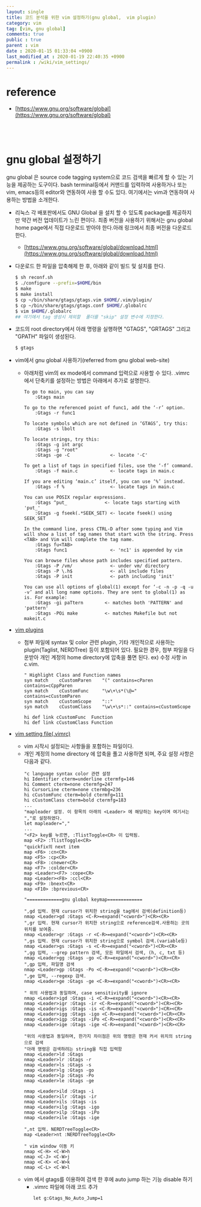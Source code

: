 ```yaml
---
layout: single
title: 코드 분석을 위한 vim 설정하기(gnu global,  vim plugin)
category: vim
tag: [vim, gnu global]
comments: true
public : true
parent : vim
date : 2020-01-15 01:33:04 +0900
last_modified_at : 2020-01-19 22:40:35 +0900
permalink : /wiki/vim_settings/
---
```


# reference
  * [https://www.gnu.org/software/global](https://www.gnu.org/software/global)
<br />
<br />

# gnu global 설정하기
 gnu global 은 source code tagging system으로 코드 검색을 빠르게 할 수 있는
 기능을 제공하는 도구이다. bash terminal등에서 커맨드를 입력하여 사용하거나 또는
 vim, emacs등의 editor와 연동하여 사용 할 수도 있다. 여기에서는 vim과
 연동하여 사용하는 방법을 소개한다.

* 리눅스 각 배포판에서도 GNU Global 을 설치 할 수 있도록 package를 제공하지만 약간 버전 업데이트가 느린 편이다. 최종 버전을 사용하기 위해서는 gnu global home page에서 직접 다운로드 받아야 한다.아래 링크에서 최종 버전을 다운로드 한다.
  * [https://www.gnu.org/software/global/download.html](https://www.gnu.org/software/global/download.html)
* 다운로드 한 파일을 압축해제 한 후, 아래와 같이 빌드 및 설치를 한다.
    ```bash
    $ sh reconf.sh
    $ ./configure --prefix=$HOME/bin
    $ make
    $ make install
    $ cp ~/bin/share/gtags/gtags.vim $HOME/.vim/plugin/
    $ cp ~/bin/share/gtags/gtags.conf $HOME/.globalrc
    $ vim $HOME/.globalrc
    ## 여기에서 tag 생성시 제외할  폴더를 "skip" 설정 변수에 지정한다.
    ```

* 코드의 root directory에서 아래 명령을 실행하면 "GTAGS", "GRTAGS" 그리고
"GPATH" 파일이 생성된다.
    ```bash
    $ gtags
    ```
* vim에서 gnu global 사용하기(referred from gnu global web-site)
  * 아래처럼 vim의 ex mode에서 command 입력으로 사용할 수 있다.  .vimrc 에서
  단축키를 설정하는 방법은 아래에서 추가로 설명한다.
    ```vim
    To go to main, you can say
        :Gtags main

    To go to the referenced point of func1, add the ‘-r’ option.
        :Gtags -r func1

    To locate symbols which are not defined in ‘GTAGS’, try this:
        :Gtags -s lbolt

    To locate strings, try this:
        :Gtags -g int argc
        :Gtags -g "root"
        :Gtags -ge -C               <- locate '-C'

    To get a list of tags in specified files, use the ‘-f’ command.
        :Gtags -f main.c            <- locate tags in main.c

    If you are editing ‘main.c’ itself, you can use ‘%’ instead.
        :Gtags -f %                 <- locate tags in main.c

    You can use POSIX regular expressions.
        :Gtags ^put_              <- locate tags starting with 'put_'
        :Gtags -g fseek(.*SEEK_SET) <- locate fseek() using SEEK_SET

    In the command line, press CTRL-D after some typing and Vim will show a list of tag names that start with the string. Press <TAB> and Vim will complete the tag name.
        :Gtags fu<TAB>
        :Gtags func1                <- 'nc1' is appended by vim

    You can browse files whose path includes specified pattern.
        :Gtags -P /vm/              <- under vm/ directory
        :Gtags -P \.h$              <- all include files
        :Gtags -P init              <- path including 'init'

    You can use all options of global(1) except for ‘-c -n -p -q -u -v’ and all long name options. They are sent to global(1) as is. For example:
        :Gtags -gi paTtern        <- matches both 'PATTERN' and 'pattern'
        :Gtags -POi make          <- matches Makefile but not makeit.c
    ```


* [vim plugins]( /assets/files/vim_plugin.tar.gz "vim plugin files")
  * 첨부 파일에 syntax 및 color 관련 plugin, 기타 개인적으로 사용하는
  plugin(Taglist, NERDTree) 등이 포함되어 있다. 필요한 경우, 첨부 파일을
  다운받아 개인 계정의 home directory에 압축을 풀면 된다.
    ex) 수정 사항 in c.vim.
    ```vim
    " Highlight Class and Function names
    syn match    cCustomParen    "(" contains=cParen contains=cCppParen
    syn match    cCustomFunc     "\w\+\s*(\@=" contains=cCustomParen
    syn match    cCustomScope    "::"
    syn match    cCustomClass    "\w\+\s*::" contains=cCustomScope

    hi def link cCustomFunc  Function
    hi def link cCustomClass Function
    ```

* [vim setting file(.vimrc)](/assets/files/vimrc.tar.gz ".vimrc file")
  * vim 시작시 설정되는 사항들을 포함하는 파일이다.
  * 개인 계정의 home directory 에 압축을 풀고 사용하면 되며, 주요 설정 사항은
  다음과 같다.
    ```vim
    "c language syntax color 관련 설정
    hi Identifier cterm=underline ctermfg=146
    hi Comment cterm=none ctermfg=247
    hi CursorLine cterm=none ctermbg=236
    hi cCustomFunc cterm=bold ctermfg=111
    hi cCustomClass cterm=bold ctermfg=183
    ...
    "mapleader 설정. 이 항목의 아래의 <Leader> 에 해당하는 key이며 여기서는 ","로 설정하였다.
    let mapleader=","
    ...
    "<F2> key를 누르면, :TlistToggle<CR> 이 입력됨.
    map <F2> :TlistToggle<CR>
    "quickfix의 next item
    map <F6> :cn<CR>
    map <F5> :cp<CR>
    map <F8> :cnewer<CR>
    map <F7> :colder<CR>
    map <Leader><F7> :cope<CR>
    map <Leader><F8> :ccl<CR>
    map <F9> :bnext<CR>
    map <F10> :bprevious<CR>

    "=============gnu global keymap=============

    ",gd 입력. 현재 cursor가 위치한 string을 tag에서 검색(definition등)
    nmap <Leader>gd :Gtags <C-R>=expand("<cword>")<CR><CR>
    ",gr 입력. 현재 cursor가 위치한 string으로 reference검색.사용하는 곳의 위치를 보여줌.
    nmap <Leader>gr :Gtags -r <C-R>=expand("<cword>")<CR><CR>
    ",gs 입력. 현재 cursor가 위치한 string으로 symbol 검색.(variable등)
    nmap <Leader>gs :Gtags -s <C-R>=expand("<cword>")<CR><CR>
    ",gg 입력, --grep pattern 검색, 모든 파일에서 검색, (h, c, txt 등)
    nmap <Leader>gg :Gtags -go <C-R>=expand("<cword>")<CR><CR>
    ",gp 입력, 파일명 검색
    nmap <Leader>gp :Gtags -Po <C-R>=expand("<cword>")<CR><CR>
    ",ge 입력, --regexp 검색.
    nmap <Leader>ge :Gtags -ge <C-R>=expand("<cword>")<CR><CR>

    " 위의 사용법과 동일하며, case sensitivity를 ignore
    nmap <Leader>igd :Gtags -i <C-R>=expand("<cword>")<CR><CR>
    nmap <Leader>igr :Gtags -ir <C-R>=expand("<cword>")<CR><CR>
    nmap <Leader>igs :Gtags -is <C-R>=expand("<cword>")<CR><CR>
    nmap <Leader>igg :Gtags -igo <C-R>=expand("<cword>")<CR><CR>
    nmap <Leader>igp :Gtags -iPo <C-R>=expand("<cword>")<CR><CR>
    nmap <Leader>ige :Gtags -ige <C-R>=expand("<cword>")<CR><CR>

    "위의 사용법과 동일하며, 한가지 차이점은 위의 명령은 현재 커서 위치의 string으로 검색
    "아래 명령은 검색하려는 string을 직접 입력함
    nmap <Leader>ld :Gtags
    nmap <Leader>lr :Gtags -r
    nmap <Leader>ls :Gtags -s
    nmap <Leader>lg :Gtags -go
    nmap <Leader>lp :Gtags -Po
    nmap <Leader>le :Gtags -ge

    nmap <Leader>ild :Gtags -i
    nmap <Leader>ilr :Gtags -ir
    nmap <Leader>ils :Gtags -is
    nmap <Leader>ilg :Gtags -igo
    nmap <Leader>ilp :Gtags -iPo
    nmap <Leader>ile :Gtags -ige

    ",nt 입력. NERDTreeToggle<CR>
    map <Leader>nt :NERDTreeToggle<CR>

    " vim window 이동 키
    nmap <C-H> <C-W>h
    nmap <C-J> <C-W>j
    nmap <C-K> <C-W>k
    nmap <C-L> <C-W>l
    ```
  * vim 에서 gtags를 이용하여 검색 한 후에 auto jump 하는 기능 disable 하기
    * .vimrc 파일에 아래 코드 추가
        ```vim
        let g:Gtags_No_Auto_Jump=1
	```
